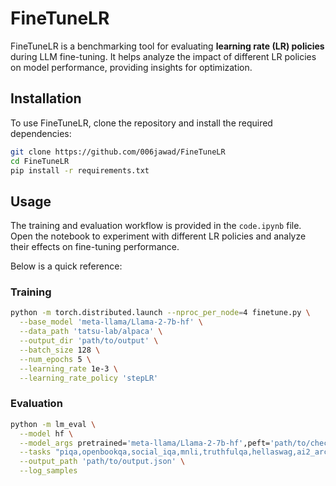 # FineTuneLR
FineTuneLR is a benchmarking tool for evaluating **learning rate (LR) policies** during LLM fine-tuning. It helps analyze the impact of different LR policies on model performance, providing insights for optimization.  

## Installation  
To use FineTuneLR, clone the repository and install the required dependencies:  

```bash
git clone https://github.com/006jawad/FineTuneLR
cd FineTuneLR
pip install -r requirements.txt
```

## Usage
The training and evaluation workflow is provided in the ```code.ipynb``` file. Open the notebook to experiment with different LR policies and analyze their effects on fine-tuning performance.

Below is a quick reference:
### Training
```bash
python -m torch.distributed.launch --nproc_per_node=4 finetune.py \
  --base_model 'meta-llama/Llama-2-7b-hf' \
  --data_path 'tatsu-lab/alpaca' \
  --output_dir 'path/to/output' \
  --batch_size 128 \
  --num_epochs 5 \
  --learning_rate 1e-3 \
  --learning_rate_policy 'stepLR'
```
### Evaluation
```bash
python -m lm_eval \
  --model hf \
  --model_args pretrained='meta-llama/Llama-2-7b-hf',peft='path/to/checkpoint' \
  --tasks "piqa,openbookqa,social_iqa,mnli,truthfulqa,hellaswag,ai2_arc" \
  --output_path 'path/to/output.json' \
  --log_samples
```
